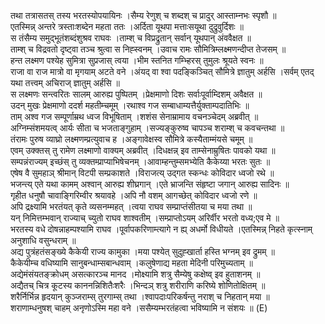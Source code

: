 

  
तथा तत्रासतस् तस्य भरतस्योपयायिनः ।सैम्य रेणुश् च शब्दश् च प्रादुर् आस्ताम्नभः स्पृशौ  ॥   
एतस्मिन्न् अन्तरे त्रस्ताःशब्देन महता ततः ।अर्दिता यूथपा मत्ताःसयूथा दुद्रुवुर्दिशः  ॥   
स तंसैम्य समुद्भूतंशब्दंशुश्रव राघवः ।ताम्श् च विप्रद्रुतान् सर्वान् यूथपान् अंववैक्षत  ॥   
ताम्श् च विद्रवतो दृष्ट्वा तञ्च श्रुत्वा स निह्स्वनम् ।उवाच रामः सौमित्रिम्लक्ष्मणन्दीप्त तेजसम्  ॥   
हन्त लक्ष्मण पश्येह सुमित्रा सुप्रजास् त्वया ।भीम स्तनित गम्भ्हिरस् तुमुलः श्रूयते स्वनः  ॥   
राजा वा राज मात्रो वा मृगयाम् अटते वने ।अंयद् वा श्वा पदङ्किञ्चित् सौमित्रे ज्ञातुम् अर्हसि ।सर्वम् एतद् यथा तत्त्वम् अचिराज् ज्ञातुम् अर्हसि  ॥   
स लक्ष्मणः सन्त्वरितः सालम् आरुह्य पुष्पितम् ।प्रेक्षमाणो दिशः सर्वाःपूर्वाम्दिशम् अवैक्षत  ॥   
उदन् मुखः प्रेक्षमाणो ददर्श महतीम्चमूम् ।रथाश्व गज सम्बाधाम्यत्तैर्युक्ताम्पदातिभिः  ॥   
ताम् अश्व गज सम्पूर्णाम्रथ ध्वज विभूषिताम् ।शशंस सेनाम्रामाय वचनञ्चेदम् अब्रवीत्  ॥   
अग्निम्संशमयत्व् आर्यः सीता च भजताङ्गुहाम् ।सज्यङ्कुरुष्व चापञ्च शराम्श् च कवचन्तथा  ॥   
तंरामः पुरुष व्याघ्रो लक्ष्मणम्प्रत्युवाच ह ।अङ्गावेक्षस्व सौमित्रे कस्यैताम्मंयसे चमूम्  ॥   
एवम् उक्क्तस् तु रामेण लक्ष्माणो वाक्यम् अब्रवीत् ।दिधक्षन्न् इव ताम्सेनाम्रुषितः पावको यथा  ॥   
सम्पन्नंराज्यम् इच्छंस् तु व्यक्तम्प्राप्याभिषेचनम् ।आवाम्हन्तुम्समभ्येति कैकेय्या भरतः सुतः  ॥   
एषेष वै सुमहाञ् श्रीमान् विटपी सम्प्रकाशते ।विराजत्य् उद्गत स्कन्धः कोविदार ध्वजो रथे  ॥   
भजन्त्य् एते यथा कामम् अश्वान् आरुह्य शीघ्रगान् ।एते भ्राजन्ति संहृष्टा जगान् आरुह्य सादिनः  ॥   
गृहीत धनुषौ चावाङ्गिरिम्वीर श्रयावहे ।अपि नौ वशम् आगच्छेत् कोविदार ध्वजो रणे  ॥   
अपि द्रक्ष्यामि भरतंयत् कृते व्यसनम्महत् ।त्वया राघव सम्प्राप्तंसीतया च मया तथा  ॥   
यन् निमित्तम्भवान् राज्याच् च्युतो राघव शाश्वतीम् ।सम्प्राप्तोऽयम् अरिर्वीर भरतो वध्य;एव मे  ॥   
भरतस्य वधे दोषन्नाहम्पश्यामि राघव ।पूर्वापकरिणाम्त्यागे न ह्य् अधर्मो विधीयते ।एतस्मिन्न् निहते कृत्स्नाम् अनुशाधि वसुन्धराम्  ॥   
अद्य पुत्रंहतंसङ्ख्ये कैकेयी राज्य कामुका ।मया पश्येत् सुदुह्खार्ता हस्ति भग्नम् इव द्रुमम्  ॥   
कैकेयीम्च वधिष्यामि सानुबन्धाम्सबान्धवाम् ।कलुषेणाद्य महता मेदिनी परिमुच्यताम्  ॥   
अद्येमंसंयतङ्क्रोधम् असत्कारञ्च मानद ।मोक्ष्यामि शत्रु सैम्येषु कक्षेष्व् इव हुताशनम्  ॥   
अद्यैतच् चित्र कूटस्य काननन्निशितैःशरैः ।भिन्दञ् शत्रु शरीराणि करिष्ये शोणितोक्षितम्  ॥   
शरैर्निर्भिन्न हृदयान् कुञ्जराम्स् तुरगाम्स् तथा ।श्वापदाःपरिकर्षन्तु नराश् च निहतान् मया  ॥   
शराणाम्धनुषश् चाहम् अनृणोऽस्मि महा वने ।ससैम्यम्भरतंहत्वा भविष्यामि न संशयः  ॥ (E)  
